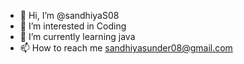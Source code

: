 - 👋 Hi, I’m @sandhiyaS08
- 👀 I’m interested in Coding
- 🌱 I’m currently learning java
- 📫 How to reach me sandhiyasunder08@gmail.com


